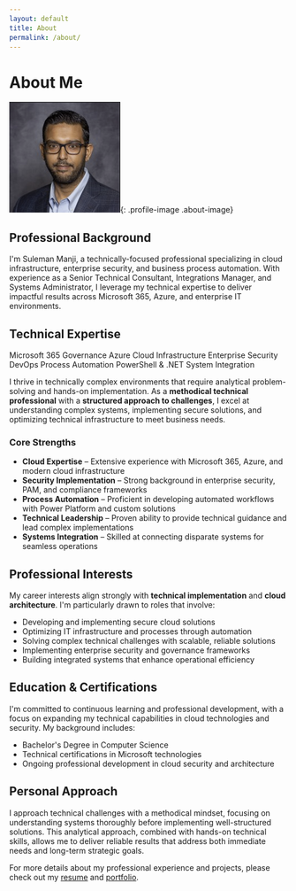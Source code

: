 ```yaml
---
layout: default
title: About
permalink: /about/
---
```


# About Me

![Profile Image](/assets/sulemanji-profile.png){: .profile-image .about-image}

## Professional Background

I'm Suleman Manji, a technically-focused professional specializing in cloud infrastructure, enterprise security, and business process automation. With experience as a Senior Technical Consultant, Integrations Manager, and Systems Administrator, I leverage my technical expertise to deliver impactful results across Microsoft 365, Azure, and enterprise IT environments.

## Technical Expertise

<div class="skill-tags">
  <span class="skill-tag">Microsoft 365 Governance</span>
  <span class="skill-tag">Azure Cloud Infrastructure</span>
  <span class="skill-tag">Enterprise Security</span>
  <span class="skill-tag">DevOps</span>
  <span class="skill-tag">Process Automation</span>
  <span class="skill-tag">PowerShell & .NET</span>
  <span class="skill-tag">System Integration</span>
</div>

I thrive in technically complex environments that require analytical problem-solving and hands-on implementation. As a **methodical technical professional** with a **structured approach to challenges**, I excel at understanding complex systems, implementing secure solutions, and optimizing technical infrastructure to meet business needs.

<div class="highlight-section">
  <h3>Core Strengths</h3>
  <ul>
    <li><strong>Cloud Expertise</strong> – Extensive experience with Microsoft 365, Azure, and modern cloud infrastructure</li>
    <li><strong>Security Implementation</strong> – Strong background in enterprise security, PAM, and compliance frameworks</li>
    <li><strong>Process Automation</strong> – Proficient in developing automated workflows with Power Platform and custom solutions</li>
    <li><strong>Technical Leadership</strong> – Proven ability to provide technical guidance and lead complex implementations</li>
    <li><strong>Systems Integration</strong> – Skilled at connecting disparate systems for seamless operations</li>
  </ul>
</div>

## Professional Interests

My career interests align strongly with **technical implementation** and **cloud architecture**. I'm particularly drawn to roles that involve:

- Developing and implementing secure cloud solutions
- Optimizing IT infrastructure and processes through automation
- Solving complex technical challenges with scalable, reliable solutions
- Implementing enterprise security and governance frameworks
- Building integrated systems that enhance operational efficiency

## Education & Certifications

I'm committed to continuous learning and professional development, with a focus on expanding my technical capabilities in cloud technologies and security. My background includes:

- Bachelor's Degree in Computer Science
- Technical certifications in Microsoft technologies
- Ongoing professional development in cloud security and architecture

## Personal Approach

I approach technical challenges with a methodical mindset, focusing on understanding systems thoroughly before implementing well-structured solutions. This analytical approach, combined with hands-on technical skills, allows me to deliver reliable results that address both immediate needs and long-term strategic goals.

For more details about my professional experience and projects, please check out my [resume](/resume/) and [portfolio](/projects/). 